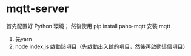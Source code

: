 # mqtt-server

首先配置好 Python 環境；
然後使用 pip install paho-mqtt 安裝 mqtt 

1. 先yarn
2. node index.js 啟動該項目（先啟動出入館的項目，然後再啟動這個項目）
